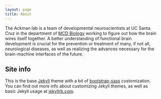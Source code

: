 ```yaml
---
layout: page
title: About
---
```


The Ackman lab is a team of developmental neuroscientists at UC Santa Cruz in the department of [MCD Biology](http://mcd.ucsc.edu/faculty/index.html) working to figure out how the brain wires itself together. A better understanding of functional brain development is crucial for the prevention or treatment of many, if not all, neurological diseases, as well as realizing the advances necessary for the brain-machine interfaces of the future.

## Site info

This is the base [Jekyll](https://github.com/jekyll/jekyll) theme with a bit of [bootstrap-sass](https://github.com/twbs/bootstrap-sass) customization. You can find out more info about customizing Jekyll themes, as well as basic Jekyll usage at [jekyllrb.com](http://jekyllrb.com/).
